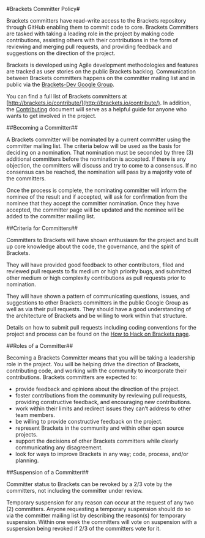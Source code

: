 #Brackets Committer Policy#

Brackets committers have read-write access to the Brackets repository through GitHub enabling them to commit code to core. Brackets Committers are tasked with taking a leading role in the project by making code contributions, assisting others with their contributions in the form of reviewing and merging pull requests, and providing feedback and suggestions on the direction of the project. 

Brackets is developed using Agile development methodologies and features are tracked as user stories on the public Brackets backlog. Communication between Brackets committers happens on the committer mailing list and in public via the [Brackets-Dev Google Group](https://groups.google.com/forum/?fromgroups#!forum/brackets-dev).

You can find a full list of Brackets committers at [http://brackets.io/contribute/](http://brackets.io/contribute/). In addition, the [Contributing](https://github.com/adobe/brackets/blob/master/CONTRIBUTING.md) document will serve as a helpful guide for anyone who wants to get involved in the project. 

##Becoming a Committer##

A Brackets committer will be nominated by a current committer using the committer mailing list. The criteria below will be used as the basis for deciding on a nomination. That nomination must be seconded by three (3) additional committers before the nomination is accepted. If there is any objection, the committers will discuss and try to come to a consensus. If no consensus can be reached, the nomination will pass by a majority vote of the committers. 

Once the process is complete, the nominating committer will inform the nominee of the result and if accepted, will ask for confirmation from the nominee that they accept the committer nomination. Once they have accepted, the committer page will be updated and the nominee will be added to the committer mailing list.

##Criteria for Committers##

Committers to Brackets will have shown enthusiasm for the project and built up core knowledge about the code, the governance, and the spirit of Brackets. 

They will have provided good feedback to other contributors, filed and reviewed pull requests to fix medium or high priority bugs, and submitted other medium or high complexity contributions as pull requests prior to nomination. 

They will have shown a pattern of communicating questions, issues, and suggestions to other Brackets committers in the public Google Group as well as via their pull requests. They should have a good understanding of the architecture of Brackets and be willing to work within that structure. 

Details on how to submit pull requests including coding conventions for the project and process can be found on the [How to Hack on Brackets page](https://github.com/adobe/brackets/wiki/How-to-Hack-on-Brackets). 

##Roles of a Committer##

Becoming a Brackets Committer means that you will be taking a leadership role in the project. You will be helping drive the direction of Brackets, contributing code, and working with the community to incorporate their contributions. Brackets committers are expected to:
* provide feedback and opinions about the direction of the project.
* foster contributions from the community by reviewing pull requests, providing constructive feedback, and encouraging new contributions.
* work within their limits and redirect issues they can’t address to other team members.
* be willing to provide constructive feedback on the project.
* represent Brackets in the community and within other open source projects.
* support the decisions of other Brackets committers while clearly communicating any disagreement.
* look for ways to improve Brackets in any way; code, process, and/or planning.

##Suspension of a Committer##

Committer status to Brackets can be revoked by a 2/3 vote by the committers, not including the committer under review. 

Temporary suspension for any reason can occur at the request of any two (2) committers. Anyone requesting a temporary suspension should do so via the committer mailing list by describing the reason(s) for temporary suspension. Within one week the committers will vote on suspension with a suspension being revoked if 2/3 of the committers vote for it.